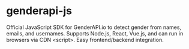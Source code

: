 # genderapi-js
Official JavaScript SDK for GenderAPI.io to detect gender from names, emails, and usernames. Supports Node.js, React, Vue.js, and can run in browsers via CDN &lt;script>. Easy frontend/backend integration.
